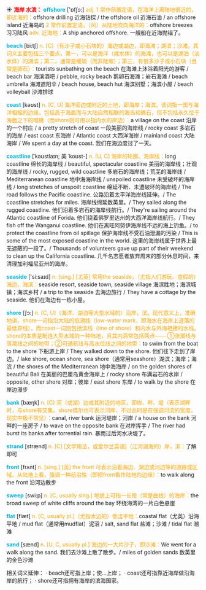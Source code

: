 ☀ <font color="red">**海岸 水滨：**</font>
<font color="sky blue">**offshore**</font> ['ɒfʃɔ:] 
<font color="orange">adj. 1 常作前置定语，在海洋上离陆地很近的，即近海的：</font>offshore drilling 近海钻探 / the offshore oil 近海石油 / an offshore island 近海岛屿 <font color="orange">2 常作前置定语，（风）从陆地吹向海洋的：</font>offshore breezes 习习陆风 <font color="orange">adv. 近海地：</font>A ship anchored offshore. 一艘船在近海抛锚了。

<font color="sky blue">**beach**</font> [bi:tʃ] 
<font color="orange">n. [C]（有沙子或小石块的）海边或湖边，即海滩；湖滨；沙滩。其词义主要包括三个要点，第一，可以是海洋（咸水体）的海滩，也可以是湖泊（淡水体）的湖滨；第二，通常是缓坡（而非陡坡）；第三，有很多沙子或小石块（且常是卵石）：</font>tourists sunbathing on the beach 在海滩上沐浴着阳光的游客 / beach bar 海滨酒吧 / pebble, rocky beach 鹅卵石海滩；岩石海滩 / beach umbrella 海滩遮阳伞 / beach house, beach hut 海滨别墅；海滨小屋 / beach volleyball 沙滩排球

<font color="sky blue">**coast**</font> [kəʊst] 
<font color="orange">n. [C, U] 海洋旁边或附近的土地，即海岸；海滨。该词指一国与海洋相接的边缘，包括高于海面而与大陆自然相联的海岛和礁石，但不包括永久位于海面之下的暗礁（而shore则可用以指内水的岸边）：</font>a village on the coast 沿岸的一个村庄 / a pretty stretch of coast 一段美丽的海岸线 / rocky coast 多岩石的海岸 / east coast 东海岸 / Atlantic coast 大西洋海岸 / mainland coast 大陆海岸 / We spent a day at the coast. 我们在海边度过了一天。
           
<font color="sky blue">**coastline**</font> [ˈkəʊstlaɪn; 美 ˈkoʊst-]
<font color="orange">n. [U, C] 海岸的轮廓、海岸线：</font>long coastline 绵长的海岸线 / beautiful, spectacular coastline 美丽的海岸线；壮观的海岸线 / rocky, rugged, wild coastline 多岩石的海岸线；荒芜的海岸线 / Mediterranean coastline 地中海海岸线 / unspoiled coastline 未受破坏的海岸线 / long stretches of unspoilt coastline 绵延不断、未遭破环的海岸线 / The road follows the Pacific coastline. 公路沿着太平洋海岸线延伸。/ The coastline stretches for miles. 海岸线绵延数英里。/ They sailed along the rugged coastline. 他们沿着多岩石的海岸线航行。/ They're sailing around the Atlantic coastline of Forida. 他们绕着佛罗里达州的大西洋海岸线航行。/ They fish off the Wanganui coastline. 他们在离旺阿努伊海岸线不远的海上钓鱼。/ to protect the coastline from oil spillage 保护海岸线不受石油泄漏的污染 / This is some of the most exposed coastline in the world. 这里的海岸线属于世界上最无遮蔽的一段了。/ Thousands of volunteers gave up part of their weekend to clean up the California coastline. 几千名志愿者放弃周末的部分休息时间，来清理加利福尼亚州的海岸。

<font color="sky blue">**seaside**</font> ['si:saɪd] 
<font color="orange">n. [sing.] [尤英] 常用the seaside，（尤指人们游玩、度假的）海边，海滨：</font>seaside resort, seaside town, seaside village 海滨胜地；海滨城镇；海滨乡村 / a trip to the seaside 去海边旅行 / They have a cottage by the seaside. 他们在海边有一栋小屋。

<font color="sky blue">**shore**</font> [ʃɔ:] 
<font color="orange">n. [C, U]（海洋、湖泊等大型水域的）沿岸，滨。现代意义上，准确地讲，shore一词指沿大陆的低潮线（low-water mark，即海水在海岸上退落的最低界线），而coast一词则包括滨线（line of shore）和内水与外海相接的水线。shore的本质是毗连大型水域的一种陆地，且其内涵常包括两点—— ①涨潮线与落潮线之间的地带；②可通航线与高水位线之间的地带：</font>to swim from the boat to the shore 下船游上岸 / They walked down to the shore. 他们往下走到了岸边。/ lake shore, ocean shore, sea shore（通常用seashore）湖滨；海岸；海滨 / the shores of the Mediterranean 地中海海岸 / on the golden shores of beautiful Bali 在美丽的巴厘岛黄金海岸上 / rocky shore 布满岩石的水岸 / opposite, other shore 对岸；彼岸 / east shore 东岸 / to walk by the shore 在岸边漫步

<font color="sky blue">**bank**</font> [bæŋk] 
<font color="orange">n. [C] 河（或湖）边或其附近的地区，即岸、畔、堤（表示湖畔时，与shore有交集。shore偶尔也可表示河岸，不过此时是在强调河流的宽度，现实中极不常见）：</font>canal, river bank 运河堤岸；河岸 / a house on the bank 河畔的一座房子 / to wave on the opposite bank 在对岸挥手 / The river had burst its banks after torrential rain. 暴雨过后河水决堤了。
           
<font color="sky blue">**strand**</font> [strænd]
<font color="orange">n. [C] [文学用法，或爱尔兰英语]（江河湖海的）岸，滨：</font>了解即可
 
<font color="sky blue">**front**</font> [frʌnt] 
<font color="orange">n. [sing.] [英] the front 可表示沿着海边、湖边或河边等的道路或区域。从陆地上看，强调一种前沿性（即把front看作陆地的边缘）：</font>to walk along the front 沿河边散步

<font color="sky blue">**sweep**</font> [swi:p] 
<font color="orange">n. [C, usually sing.] 地貌上可指一长段（常是曲线）的海岸：</font>the broad sweep of white cliffs around the bay 环绕海湾的一片白色悬崖

<font color="sky blue">**flat**</font> [flæt] 
<font color="orange">n. [C, usually pl.]（尤指水边的）低洼平地：</font>coastal flat（尤英）沿海平地 / mud flat（通常用mudflat）泥沼 / salt, sand flat 盐滩；沙滩 / tidal flat 潮滩

<font color="sky blue">**sand**</font> [sænd] 
<font color="orange">n. [U, C, usually pl.] 海边的一大片沙子，即沙滩：</font>We went for a walk along the sand. 我们去沙滩上散了散步。/ miles of golden sands 数英里的金色沙滩 

相关词义延伸：
· beach还可指上岸；使…上岸；
· coast还可指靠近海岸做沿海岸的航行；
· shore还可指拥有海岸的滨海国家。
